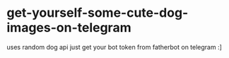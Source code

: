 # get-yourself-some-cute-dog-images-on-telegram
uses random dog api 
just get your bot token from fatherbot on telegram :]
